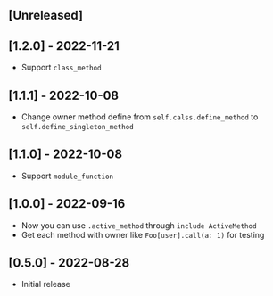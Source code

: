 ## [Unreleased]

## [1.2.0] - 2022-11-21

- Support `class_method`

## [1.1.1] - 2022-10-08

- Change owner method define from `self.calss.define_method` to `self.define_singleton_method`

## [1.1.0] - 2022-10-08

- Support `module_function`

## [1.0.0] - 2022-09-16

- Now you can use `.active_method` through `include ActiveMethod`
- Get each method with owner like `Foo[user].call(a: 1)` for testing
## [0.5.0] - 2022-08-28

- Initial release
